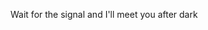 Wait for the signal and I'll meet you after dark

<!---
SarahiMerazMeza/SarahiMerazMeza is a ✨ special ✨ repository because its `README.md` (this file) appears on your GitHub profile.
You can click the Preview link to take a look at your changes.
--->
